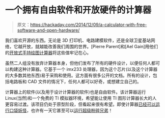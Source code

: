 # 一个拥有自由软件和开放硬件的计算器

> 原文：<https://hackaday.com/2014/12/09/a-calculator-with-free-software-and-open-hardware/>

我们喜欢开源的东西。无论是 3D 打印机、电路建模软件，还是全球卫星基站网络，它越开放，就越能改善我们周围的世界。[Pierre Parent]和[Ael Gain]用他们的[开放式手持绘图计算器](http://www.librecalc.com/en/)将这些值牢记在心。

虽然二人组没有放弃计算器本身，但他们发布了所有的硬件设计，以便任何人都可以构建这种计算器。它基于一个 imx233 处理器，因为这个芯片(以及这个计算器的大多数其他东西)易于采购和使用。这方面有很多公开的文档。所有的设计，包括电路板和 CAD 文件的情况下，任何人都可以好奇，或想建立自己的。

计算器上的软件(以及用于设计计算器的软件)也是自由软件。该计算器运行 Linux(当然)和一个免费的 TI 模拟器环境，希望能让使用 TI 图形计算器长大的人更容易过渡。该项目仍处于原型阶段，但看起来很有希望。即使计算器[已经可以运行口袋妖怪](http://www.librecalc.com/en/blog/jouer-a-pokemon-sur-notre-calculatrice/)，也许有一天它甚至可以[运行超级粉碎兄弟](http://hackaday.com/2014/11/17/super-smash-bros-on-a-calculator/)！